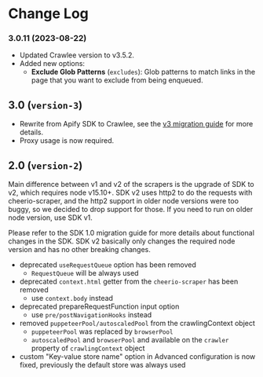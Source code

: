 # Change Log

### 3.0.11 (2023-08-22)

- Updated Crawlee version to v3.5.2.
- Added new options:
  - **Exclude Glob Patterns** (`excludes`): Glob patterns to match links in the page that you want to exclude from being enqueued.

## 3.0 (`version-3`)

- Rewrite from Apify SDK to Crawlee, see the [v3 migration guide](https://sdk.apify.com/docs/upgrading/upgrading-to-v3) for more details.
- Proxy usage is now required.

## 2.0 (`version-2`)

Main difference between v1 and v2 of the scrapers is the upgrade of SDK to v2, which requires node v15.10+. SDK v2 uses http2 to do the requests with cheerio-scraper, and the http2 support in older node versions were too buggy, so we decided to drop support for those. If you need to run on older node version, use SDK v1.

Please refer to the SDK 1.0 migration guide for more details about functional changes in the SDK. SDK v2 basically only changes the required node version and has no other breaking changes.

- deprecated `useRequestQueue` option has been removed
    - `RequestQueue` will be always used
- deprecated `context.html` getter from the `cheerio-scraper` has been removed
    - use `context.body` instead
- deprecated prepareRequestFunction input option
    - use `pre/postNavigationHooks` instead
- removed `puppeteerPool/autoscaledPool` from the crawlingContext object
    - `puppeteerPool` was replaced by `browserPool`
    - `autoscaledPool` and `browserPool` and available on the `crawler` property of `crawlingContext` object
- custom "Key-value store name" option in Advanced configuration is now fixed, previously the default store was always used
